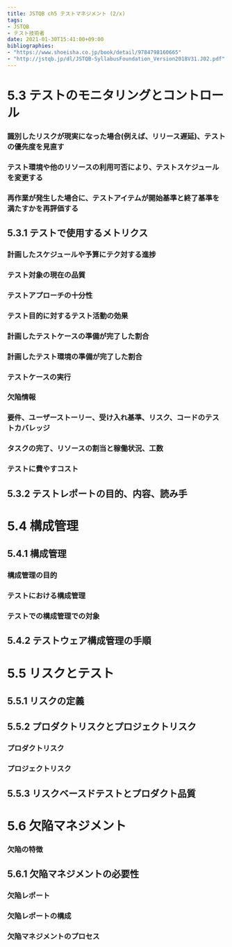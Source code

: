 ```yaml
---
title: JSTQB ch5 テストマネジメント (2/x)
tags:
- JSTQB
- テスト技術者
date: 2021-01-30T15:41:00+09:00
bibliographies:
- "https://www.shoeisha.co.jp/book/detail/9784798160665"
- "http://jstqb.jp/dl/JSTQB-SyllabusFoundation_Version2018V31.J02.pdf"
---
```



# 5.3 テストのモニタリングとコントロール #


### 識別したリスクが現実になった場合(例えば、リリース遅延)、テストの優先度を見直す ###


### テスト環境や他のリソースの利用可否により、テストスケジュールを変更する ###


### 再作業が発生した場合に、テストアイテムが開始基準と終了基準を満たすかを再評価する ###



## 5.3.1 テストで使用するメトリクス ##

### 計画したスケジュールや予算にテク対する進捗 ###

### テスト対象の現在の品質 ###

### テストアプローチの十分性 ###

### テスト目的に対するテスト活動の効果 ###

### 計画したテストケースの準備が完了した割合 ###

### 計画したテスト環境の準備が完了した割合 ###

### テストケースの実行 ###

### 欠陥情報 ###

### 要件、ユーザーストーリー、受け入れ基準、リスク、コードのテストカバレッジ ###

### タスクの完了、リソースの割当と稼働状況、工数 ###

### テストに費やすコスト ###


## 5.3.2 テストレポートの目的、内容、読み手 ##



# 5.4 構成管理 #

## 5.4.1 構成管理 ##

### 構成管理の目的 ###

### テストにおける構成管理 ###

### テストでの構成管理での対象 ###


## 5.4.2 テストウェア構成管理の手順 ##




# 5.5 リスクとテスト #

## 5.5.1 リスクの定義 ##

## 5.5.2 プロダクトリスクとプロジェクトリスク ##

### プロダクトリスク ###

### プロジェクトリスク ###



## 5.5.3 リスクベースドテストとプロダクト品質 ##



# 5.6 欠陥マネジメント #

### 欠陥の特徴 ###

## 5.6.1 欠陥マネジメントの必要性 ##

### 欠陥レポート ###

### 欠陥レポートの構成 ###

### 欠陥マネジメントのプロセス ###





